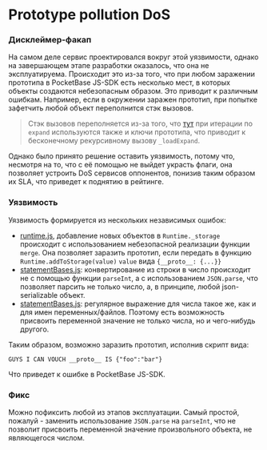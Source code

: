 # Prototype pollution DoS

### Дисклеймер-факап

На самом деле сервис проектировался вокруг этой уязвимости, однако на завершающем этапе разработки оказалось, что она не эксплуатируема. Происходит это из-за того, что при любом заражении прототипа в PocketBase JS-SDK есть несколько мест, в которых объекты создаются небезопасным образом. Это приводит к различным ошибкам. Например, если в окружении заражен прототип, при попытке зафетчить любой объект переполнится стэк вызовов.

> Стэк вызовов переполняется из-за того, что [тут](https://github.com/pocketbase/js-sdk/blob/283499d912b1c4793649ebd730ac6bed069106bc/src/models/Record.ts#L26) при итерации по `expand` используются также и ключи прототипа, что приводит к бесконечному рекурсивному вызову `_loadExpand`.

Однако было принято решение оставить уязвимость, потому что, несмотря на то, что с её помощью не выйдет украсть флаги, она позволяет устроить DoS сервисов оппонентов, понизив таким образом их SLA, что приведет к поднятию в рейтинге.

### Уязвимость

Уязвимость формируется из нескольких независимых ошибок:

- [runtime.js](/services/amogus_plus_plus/web/src/lib/server/amogus_plus_plus/runtime.js), добавление новых объектов в `Runtime._storage` происходит с использованием небезопасной реализации функции `merge`. Она позволяет заразить прототип, если передать в функцию `Runtime.addToStorage(value)` `value` вида `{__proto__: {...}}`
- [statementBases.js](services/amogus_plus_plus/web/src/lib/amogus_plus_plus/statementsBases.js): конвертирование из строки в число происходит не с помощью функции `parseInt`, а с использованием `JSON.parse`, что позволяет парсить не только число, а, в принципе, любой json-serializable объект.
- [statementBases.js](services/amogus_plus_plus/web/src/lib/amogus_plus_plus/statementsBases.js): регулярное выражение для числа такое же, как и для имен переменных/файлов. Поэтому есть возможность присвоить переменной значение не только числа, но и чего-нибудь другого.

Таким образом, возможно заразить прототип, исполнив скрипт вида:

```
GUYS I CAN VOUCH __proto__ IS {"foo":"bar"}
```

Что приведет к ошибке в PocketBase JS-SDK.

### Фикс

Можно пофиксить любой из этапов эксплуатации. Самый простой, пожалуй - заменить использование `JSON.parse` на `parseInt`, что не позволит присвоить переменной значение произвольного объекта, не являющегося числом.
